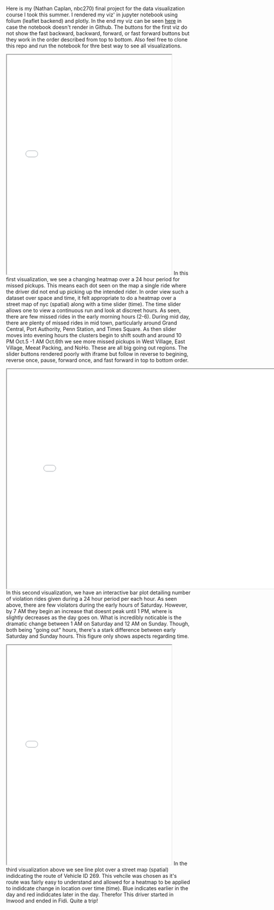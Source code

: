 Here is my (Nathan Caplan, nbc270) final project for the data visualization course I took this summer. I rendered my viz' in jupyter notebook using folium (leaflet backend) and plotly. In the end my viz can be seen [here](https://nbviewer.jupyter.org/github/nbc270/data_visualization_final/blob/master/data_viz_final_project_images.ipynb) in case the notebook doesn't render in Github. The buttons for the first viz do not show the fast backward, backward, forward, or fast forward buttons but they work in the order described from top to bottom. Also feel free to clone this repo and run the notebook for thre best way to see all visualizations. 

<a name="Challenge_2"></a>
<iframe width="450" height="600" src='challenge_2.html'></iframe>
In this first visualization, we see a changing heatmap over a 24 hour period for missed pickups. This means each dot seen on the map a single ride where the driver did not end up picking up the intended rider. In order view such a dataset over space and time, it felt appropriate to do a heatmap over a street map of nyc (spatial) along with a time slider (time). The time slider allows one to view a continuous run and look at discreet hours. As seen, there are few missed rides in the early morning hours (2-6). During mid day, there are plenty of missed rides in mid town, particularly around Grand Central, Port Authority, Penn Station, and Times Square. As then slider moves into evening hours the clusters begin to shift south and around 10 PM Oct.5 -1 AM Oct.6th we see more missed pickups in West Village, East Village, Meeat Packing, and NoHo. These are all big going out regions. The slider buttons rendered poorly with iframe but follow in reverse to begining, reverse once, pause, forward once, and fast forward in top to bottom order.

<a name="Challenge_4"></a>
<iframe width="800" height="600" src='challenge_4.html'></iframe>
In this second visualization, we have an interactive bar plot detailing number of violation rides given during a 24 hour period per each hour. As seen above, there are few violators during the early hours of Saturday. However, by 7 AM they begin an increase that doesnt peak until 1 PM, where is slightly decreases as the day goes on. What is incredibly noticable is the dramatic change between 1 AM on Saturday and 12 AM on Sunday. Though, both being "going out" hours, there's a stark difference between early Saturday and Sunday hours. This figure only shows aspects regarding time.

<a name="Challenge_8"></a>
<iframe width="450" height="600" src='challenge_8.html'></iframe>
In the third visualization above we see line plot over a street map (spatial) indidcating the route of Vehicle ID 269. This vehcile was chosen as it's route was fairly easy to understand and allowed for a heatmap to be applied to indidcate change in location over time (time). Blue indicates earlier in the day and red indidcates later in the day. Therefor This driver started in Inwood and ended in Fidi. Quite a trip!
